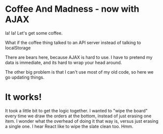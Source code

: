 # Coffee And Madness - now with AJAX
Ia! Ia! Let's get some coffee.

What if the coffee thing talked to an API server instead of talking to localStorage

There are bears here, because AJAX is hard to use. I have to pretend my data is immediate, and its hard to wrap your head around.

The other big problem is that I can't use most of my old code, so here we go updating things.

# It works!

It took a little bit to get the logic together. I wanted to "wipe the board" every time we draw the orders at the bottom, instead of just erasing one item. I wonder what the overhead of doing it that way is, versus just erasing a single one. I hear React like to wipe the slate clean too. Hmm.

